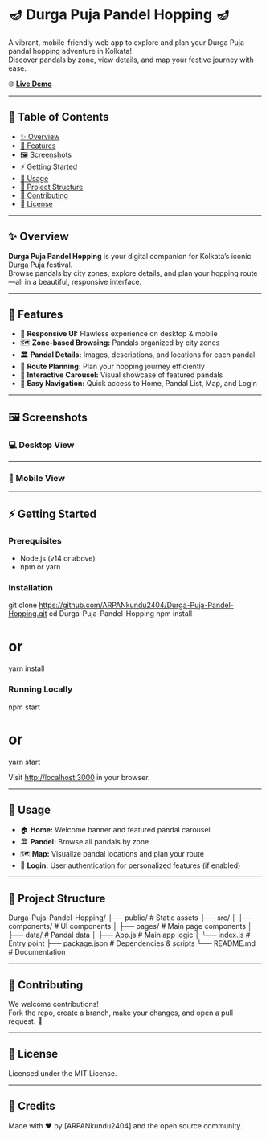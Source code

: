 # 🪔 Durga Puja Pandel Hopping 🪔

A vibrant, mobile-friendly web app to explore and plan your Durga Puja pandal hopping adventure in Kolkata!  
Discover pandals by zone, view details, and map your festive journey with ease.

🌐 [**Live Demo**](https://durga-puja-pandel-hopping.onrender.com/)

---

## 📖 Table of Contents

- [✨ Overview](#-overview)
- [🎉 Features](#-features)
- [🖼️ Screenshots](#-screenshots)
- [⚡ Getting Started](#-getting-started)
- [🚀 Usage](#-usage)
- [📁 Project Structure](#-project-structure)
- [🤝 Contributing](#-contributing)
- [📜 License](#-license)

---

## ✨ Overview

**Durga Puja Pandel Hopping** is your digital companion for Kolkata’s iconic Durga Puja festival.  
Browse pandals by city zones, explore details, and plan your hopping route—all in a beautiful, responsive interface.

---

## 🎉 Features

- 📱 **Responsive UI:** Flawless experience on desktop & mobile
- 🗺️ **Zone-based Browsing:** Pandals organized by city zones
- 🏛️ **Pandal Details:** Images, descriptions, and locations for each pandal
- 🧭 **Route Planning:** Plan your hopping journey efficiently
- 🎠 **Interactive Carousel:** Visual showcase of featured pandals
- 🧭 **Easy Navigation:** Quick access to Home, Pandal List, Map, and Login

---

## 🖼️ Screenshots

### 💻 Desktop View

---

### 📱 Mobile View

---

## ⚡ Getting Started

### Prerequisites

- Node.js (v14 or above)
- npm or yarn

### Installation

git clone https://github.com/ARPANkundu2404/Durga-Puja-Pandel-Hopping.git
cd Durga-Puja-Pandel-Hopping
npm install
# or
yarn install

### Running Locally

npm start
# or
yarn start

Visit [http://localhost:3000](http://localhost:3000) in your browser.

---

## 🚀 Usage

- 🏠 **Home:** Welcome banner and featured pandal carousel
- 🏛️ **Pandel:** Browse all pandals by zone
- 🗺️ **Map:** Visualize pandal locations and plan your route
- 🔐 **Login:** User authentication for personalized features (if enabled)

---

## 📁 Project Structure

Durga-Puja-Pandel-Hopping/
├── public/                # Static assets
├── src/
│   ├── components/        # UI components
│   ├── pages/             # Main page components
│   ├── data/              # Pandal data
│   ├── App.js             # Main app logic
│   └── index.js           # Entry point
├── package.json           # Dependencies & scripts
└── README.md              # Documentation

---

## 🤝 Contributing

We welcome contributions!  
Fork the repo, create a branch, make your changes, and open a pull request. 🙏

---

## 📜 License

Licensed under the MIT License.

---

## 🙏 Credits

Made with ❤️ by [ARPANkundu2404] and the open source community.

